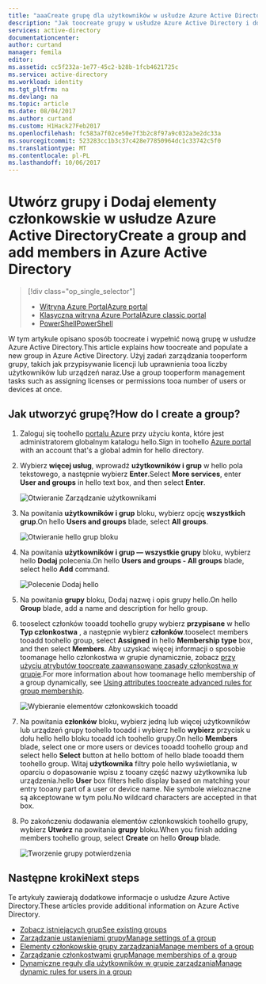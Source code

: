 ```yaml
---
title: "aaaCreate grupę dla użytkowników w usłudze Azure Active Directory | Dokumentacja firmy Microsoft"
description: "Jak toocreate grupy w usłudze Azure Active Directory i dodawanie członków grupy toohello"
services: active-directory
documentationcenter: 
author: curtand
manager: femila
editor: 
ms.assetid: cc5f232a-1e77-45c2-b28b-1fcb4621725c
ms.service: active-directory
ms.workload: identity
ms.tgt_pltfrm: na
ms.devlang: na
ms.topic: article
ms.date: 08/04/2017
ms.author: curtand
ms.custom: H1Hack27Feb2017
ms.openlocfilehash: fc583a7f02ce50e7f3b2c8f97a9c032a3e2dc33a
ms.sourcegitcommit: 523283cc1b3c37c428e77850964dc1c33742c5f0
ms.translationtype: MT
ms.contentlocale: pl-PL
ms.lasthandoff: 10/06/2017
---
```

# <a name="create-a-group-and-add-members-in-azure-active-directory"></a><span data-ttu-id="0e454-103">Utwórz grupy i Dodaj elementy członkowskie w usłudze Azure Active Directory</span><span class="sxs-lookup"><span data-stu-id="0e454-103">Create a group and add members in Azure Active Directory</span></span>
> [!div class="op_single_selector"]
> * [<span data-ttu-id="0e454-104">Witryna Azure Portal</span><span class="sxs-lookup"><span data-stu-id="0e454-104">Azure portal</span></span>](active-directory-groups-create-azure-portal.md)
> * [<span data-ttu-id="0e454-105">Klasyczna witryna Azure Portal</span><span class="sxs-lookup"><span data-stu-id="0e454-105">Azure classic portal</span></span>](active-directory-accessmanagement-manage-groups.md)
> * [<span data-ttu-id="0e454-106">PowerShell</span><span class="sxs-lookup"><span data-stu-id="0e454-106">PowerShell</span></span>](active-directory-accessmanagement-groups-settings-v2-cmdlets.md)
>
>

<span data-ttu-id="0e454-107">W tym artykule opisano sposób toocreate i wypełnić nową grupę w usłudze Azure Active Directory.</span><span class="sxs-lookup"><span data-stu-id="0e454-107">This article explains how toocreate and populate a new group in Azure Active Directory.</span></span> <span data-ttu-id="0e454-108">Użyj zadań zarządzania tooperform grupy, takich jak przypisywanie licencji lub uprawnienia tooa liczby użytkowników lub urządzeń naraz.</span><span class="sxs-lookup"><span data-stu-id="0e454-108">Use a group tooperform management tasks such as assigning licenses or permissions tooa number of users or devices at once.</span></span>

## <a name="how-do-i-create-a-group"></a><span data-ttu-id="0e454-109">Jak utworzyć grupę?</span><span class="sxs-lookup"><span data-stu-id="0e454-109">How do I create a group?</span></span>
1. <span data-ttu-id="0e454-110">Zaloguj się toohello [portalu Azure](https://portal.azure.com) przy użyciu konta, które jest administratorem globalnym katalogu hello.</span><span class="sxs-lookup"><span data-stu-id="0e454-110">Sign in toohello [Azure portal](https://portal.azure.com) with an account that's a global admin for hello directory.</span></span>
2. <span data-ttu-id="0e454-111">Wybierz **więcej usług**, wprowadź **użytkowników i grup** w hello pola tekstowego, a następnie wybierz **Enter**.</span><span class="sxs-lookup"><span data-stu-id="0e454-111">Select **More services**, enter **User and groups** in hello text box, and then select **Enter**.</span></span>

   ![Otwieranie Zarządzanie użytkownikami](./media/active-directory-groups-create-azure-portal/search-user-management.png)
3. <span data-ttu-id="0e454-113">Na powitania **użytkowników i grup** bloku, wybierz opcję **wszystkich grup**.</span><span class="sxs-lookup"><span data-stu-id="0e454-113">On hello **Users and groups** blade, select **All groups**.</span></span>

   ![Otwieranie hello grup bloku](./media/active-directory-groups-create-azure-portal/view-groups-blade.png)
4. <span data-ttu-id="0e454-115">Na powitania **użytkowników i grup — wszystkie grupy** bloku, wybierz hello **Dodaj** polecenia.</span><span class="sxs-lookup"><span data-stu-id="0e454-115">On hello **Users and groups - All groups** blade, select hello **Add** command.</span></span>

   ![Polecenie Dodaj hello](./media/active-directory-groups-create-azure-portal/add-group-command.png)
5. <span data-ttu-id="0e454-117">Na powitania **grupy** bloku, Dodaj nazwę i opis grupy hello.</span><span class="sxs-lookup"><span data-stu-id="0e454-117">On hello **Group** blade, add a name and description for hello group.</span></span>
6. <span data-ttu-id="0e454-118">tooselect członków tooadd toohello grupy wybierz **przypisane** w hello **Typ członkostwa** , a następnie wybierz **członków**.</span><span class="sxs-lookup"><span data-stu-id="0e454-118">tooselect members tooadd toohello group, select **Assigned** in hello **Membership type** box, and then select **Members**.</span></span> <span data-ttu-id="0e454-119">Aby uzyskać więcej informacji o sposobie toomanage hello członkostwa w grupie dynamicznie, zobacz [przy użyciu atrybutów toocreate zaawansowane zasady członkostwa w grupie](active-directory-groups-dynamic-membership-azure-portal.md).</span><span class="sxs-lookup"><span data-stu-id="0e454-119">For more information about how toomanage hello membership of a group dynamically, see [Using attributes toocreate advanced rules for group membership](active-directory-groups-dynamic-membership-azure-portal.md).</span></span>

   ![Wybieranie elementów członkowskich tooadd](./media/active-directory-groups-create-azure-portal/select-members.png)
7. <span data-ttu-id="0e454-121">Na powitania **członków** bloku, wybierz jedną lub więcej użytkowników lub urządzeń grupy toohello tooadd i wybierz hello **wybierz** przycisk u dołu hello hello bloku tooadd ich toohello grupy.</span><span class="sxs-lookup"><span data-stu-id="0e454-121">On hello **Members** blade, select one or more users or devices tooadd toohello group and select hello **Select** button at hello bottom of hello blade tooadd them toohello group.</span></span> <span data-ttu-id="0e454-122">Witaj **użytkownika** filtry pole hello wyświetlania, w oparciu o dopasowanie wpisu z tooany część nazwy użytkownika lub urządzenia.</span><span class="sxs-lookup"><span data-stu-id="0e454-122">hello **User** box filters hello display based on matching your entry tooany part of a user or device name.</span></span> <span data-ttu-id="0e454-123">Nie symbole wieloznaczne są akceptowane w tym polu.</span><span class="sxs-lookup"><span data-stu-id="0e454-123">No wildcard characters are accepted in that box.</span></span>
8. <span data-ttu-id="0e454-124">Po zakończeniu dodawania elementów członkowskich toohello grupy, wybierz **Utwórz** na powitania **grupy** bloku.</span><span class="sxs-lookup"><span data-stu-id="0e454-124">When you finish adding members toohello group, select **Create** on hello **Group** blade.</span></span>    

   ![Tworzenie grupy potwierdzenia](./media/active-directory-groups-create-azure-portal/create-group-confirmation.png)


## <a name="next-steps"></a><span data-ttu-id="0e454-126">Następne kroki</span><span class="sxs-lookup"><span data-stu-id="0e454-126">Next steps</span></span>
<span data-ttu-id="0e454-127">Te artykuły zawierają dodatkowe informacje o usłudze Azure Active Directory.</span><span class="sxs-lookup"><span data-stu-id="0e454-127">These articles provide additional information on Azure Active Directory.</span></span>

* [<span data-ttu-id="0e454-128">Zobacz istniejących grup</span><span class="sxs-lookup"><span data-stu-id="0e454-128">See existing groups</span></span>](active-directory-groups-view-azure-portal.md)
* [<span data-ttu-id="0e454-129">Zarządzanie ustawieniami grupy</span><span class="sxs-lookup"><span data-stu-id="0e454-129">Manage settings of a group</span></span>](active-directory-groups-settings-azure-portal.md)
* [<span data-ttu-id="0e454-130">Elementy członkowskie grupy zarządzania</span><span class="sxs-lookup"><span data-stu-id="0e454-130">Manage members of a group</span></span>](active-directory-groups-members-azure-portal.md)
* [<span data-ttu-id="0e454-131">Zarządzanie członkostwami grup</span><span class="sxs-lookup"><span data-stu-id="0e454-131">Manage memberships of a group</span></span>](active-directory-groups-membership-azure-portal.md)
* [<span data-ttu-id="0e454-132">Dynamiczne reguły dla użytkowników w grupie zarządzania</span><span class="sxs-lookup"><span data-stu-id="0e454-132">Manage dynamic rules for users in a group</span></span>](active-directory-groups-dynamic-membership-azure-portal.md)

